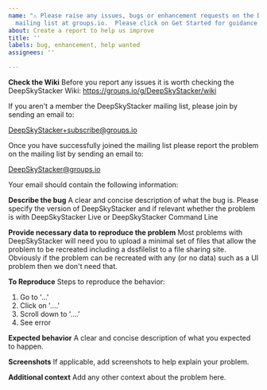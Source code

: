 ```yaml
---
name: "⚠️ Please raise any issues, bugs or enhancement requests on the DeepSkyStacker
  mailing list at groups.io.  Please click on Get Started for guidance and to see the information wanted in your email:⚠️"
about: Create a report to help us improve
title: ''
labels: bug, enhancement, help wanted
assignees: ''

---
```


**Check the Wiki**
Before you report any issues it is worth checking the DeepSkyStacker Wiki: <https://groups.io/g/DeepSkyStacker/wiki>

If you aren't a member the DeepSkyStacker mailing list, please join by sending an email to:

[DeepSkyStacker+subscribe@groups.io](mailto:DeepSkyStacker+subscribe@groups.io)

Once you have successfully joined the mailing list please report the problem on the mailing list by sending an email to:

[DeepSkyStacker@groups.io](mailto:DeepSkyStacker@groups.io)

Your email should contain the following information:

**Describe the bug**
A clear and concise description of what the bug is.  Please specify the version of DeepSkyStacker and if relevant whether the problem is with DeepSkyStacker Live or DeepSkyStacker Command Line

**Provide necessary data to reproduce the problem**
Most problems with DeepSkyStacker will need you to upload a minimal set of files that allow the problem to be recreated including a dssfilelist to a file sharing site.  Obviously if the problem can be recreated with any (or no data) such as a UI problem then we don't need that.

**To Reproduce**
Steps to reproduce the behavior:
1. Go to '...'
2. Click on '....'
3. Scroll down to '....'
4. See error

**Expected behavior**
A clear and concise description of what you expected to happen.

**Screenshots**
If applicable, add screenshots to help explain your problem.

**Additional context**
Add any other context about the problem here.
